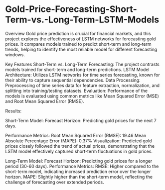 # Gold-Price-Forecasting-Short-Term-vs.-Long-Term-LSTM-Models


Overview
Gold price prediction is crucial for financial markets, and this project explores the effectiveness of LSTM networks for forecasting gold prices. It compares models trained to predict short-term and long-term trends, helping to identify the most reliable model for different forecasting windows.

Key Features
Short-Term vs. Long-Term Forecasting: The project contrasts models trained for short-term and long-term predictions.
LSTM Model Architecture: Utilizes LSTM networks for time series forecasting, known for their ability to capture sequential dependencies.
Data Processing: Preprocessing of time series data for feature extraction, normalization, and splitting into training/testing datasets.
Evaluation: Performance of the models is evaluated using common metrics like Mean Squared Error (MSE) and Root Mean Squared Error (RMSE).

Results:

Short-Term Model:
Forecast Horizon: Predicting gold prices for the next 7 days.

Performance Metrics:
Root Mean Squared Error (RMSE): 19.46
Mean Absolute Percentage Error (MAPE): 0.37%
Visualization: Predicted gold prices closely followed the trend of actual prices, demonstrating that the LSTM model effectively captured short-term fluctuations in gold prices.

Long-Term Model:
Forecast Horizon: Predicting gold prices for a longer period (30-60 days).
Performance Metrics:
RMSE: Higher compared to the short-term model, indicating increased prediction error over the longer horizon.
MAPE: Slightly higher than the short-term model, reflecting the challenge of forecasting over extended periods.
